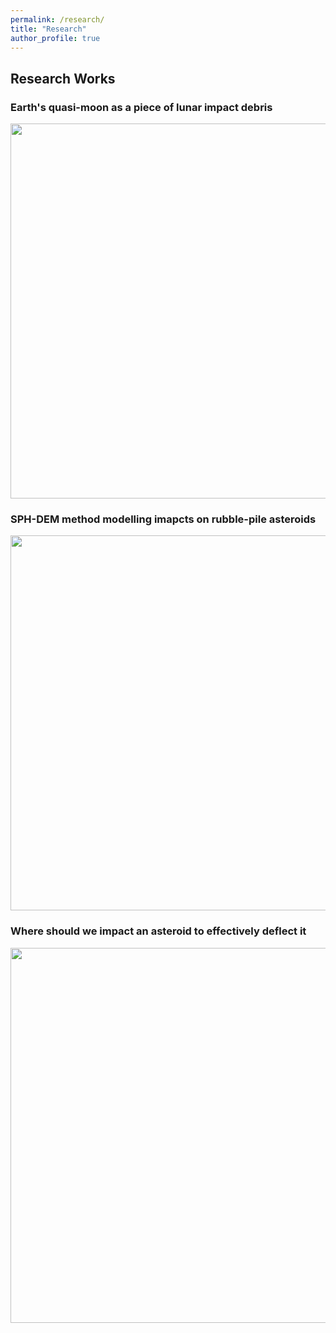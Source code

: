 ```yaml
---
permalink: /research/
title: "Research"
author_profile: true
---
```


## Research Works

### Earth's quasi-moon as a piece of lunar impact debris

<img src="https://jiaoyf-thu.github.io/images/fig3.png"  width="600">

### SPH-DEM method modelling imapcts on rubble-pile asteroids

<img src="https://jiaoyf-thu.github.io/images/fig2.png"  width="600">

### Where should we impact an asteroid to effectively deflect it

<img src="https://jiaoyf-thu.github.io/images/fig1.png"  width="600">
